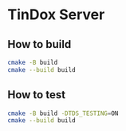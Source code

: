 # TinDox Server

## How to build

```bash
cmake -B build
cmake --build build
```

## How to test

```bash
cmake -B build -DTDS_TESTING=ON
cmake --build build
```
